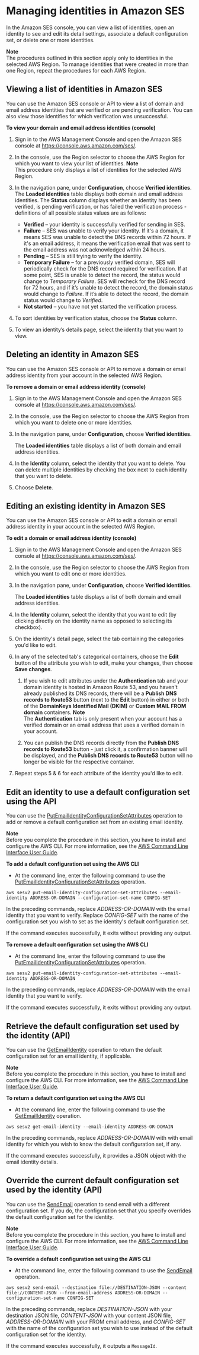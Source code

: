 # Managing identities in Amazon SES<a name="managing-identities"></a>

In the Amazon SES console, you can view a list of identities, open an identity to see and edit its detail settings, associate a default configuration set, or delete one or more identities\.

**Note**  
The procedures outlined in this section apply only to identities in the selected AWS Region\. To manage identities that were created in more than one Region, repeat the procedures for each AWS Region\.

## Viewing a list of identities in Amazon SES<a name="view-verified-domains"></a>

You can use the Amazon SES console or API to view a list of domain and email address identities that are verified or are pending verification\. You can also view those identifies for which verification was unsuccessful\.

**To view your domain and email address identities \(console\)**

1. Sign in to the AWS Management Console and open the Amazon SES console at [https://console\.aws\.amazon\.com/ses/](https://console.aws.amazon.com/ses/)\.

1. In the console, use the Region selector to choose the AWS Region for which you want to view your list of identities\.
**Note**  
This procedure only displays a list of identities for the selected AWS Region\.

1. In the navigation pane, under **Configuration**, choose **Verified identities**\. The **Loaded identities** table displays both domain and email address identities\. The **Status** column displays whether an identity has been verified, is pending verification, or has failed the verification process \- definitions of all possible status values are as follows:
   + **Verified** – your identity is successfully verified for sending in SES\.
   + **Failure** – SES was unable to verify your identity\. If it's a domain, it means SES was unable to detect the DNS records within 72 hours\. If it's an email address, it means the verification email that was sent to the email address was not acknowledged within 24 hours\.
   + **Pending** – SES is still trying to verify the identity\.
   + **Temporary Failure** – for a previously verified domain, SES will periodically check for the DNS record required for verification\. If at some point, SES is unable to detect the record, the status would change to *Temporary Failure*\. SES will recheck for the DNS record for 72 hours, and if it’s unable to detect the record, the domain status would change to *Failure*\. If it’s able to detect the record, the domain status would change to *Verified*\.
   + **Not started** – you have not yet started the verification process\.

1. To sort identities by verification status, choose the **Status** column\.

1. To view an identity’s details page, select the identity that you want to view\.

## Deleting an identity in Amazon SES<a name="remove-verified-domain"></a>

You can use the Amazon SES console or API to remove a domain or email address identity from your account in the selected AWS Region\.

**To remove a domain or email address identity \(console\)**

1. Sign in to the AWS Management Console and open the Amazon SES console at [https://console\.aws\.amazon\.com/ses/](https://console.aws.amazon.com/ses/)\.

1. In the console, use the Region selector to choose the AWS Region from which you want to delete one or more identities\.

1. In the navigation pane, under **Configuration**, choose **Verified identities**\. 

   The **Loaded identities** table displays a list of both domain and email address identities\.

1. In the **Identity** column, select the identity that you want to delete\. You can delete multiple identities by checking the box next to each identity that you want to delete\.

1. Choose **Delete**\.

## Editing an existing identity in Amazon SES<a name="edit-verified-domain"></a>

You can use the Amazon SES console or API to edit a domain or email address identity in your account in the selected AWS Region\.

**To edit a domain or email address identity \(console\)**

1. Sign in to the AWS Management Console and open the Amazon SES console at [https://console\.aws\.amazon\.com/ses/](https://console.aws.amazon.com/ses/)\.

1. In the console, use the Region selector to choose the AWS Region from which you want to edit one or more identities\.

1. In the navigation pane, under **Configuration**, choose **Verified identities**\. 

   The **Loaded identities** table displays a list of both domain and email address identities\.

1. In the **Identity** column, select the identity that you want to edit \(by clicking directly on the identity name as opposed to selecting its checkbox\)\.

1. On the identity's detail page, select the tab containing the categories you'd like to edit\.

1. In any of the selected tab's categorical containers, choose the **Edit** button of the attribute you wish to edit, make your changes, then choose **Save changes**\.

   1. If you wish to edit attributes under the **Authentication** tab and your domain identity is hosted in Amazon Route 53, and you haven't already published its DNS records, there will be a **Publish DNS records to Route53** button \(next to the **Edit** button\) in either or both of the **DomainKeys Identified Mail \(DKIM\)** or **Custom MAIL FROM domain** containers\.
**Note**  
The **Authentication** tab is only present when your account has a verified domain or an email address that uses a verified domain in your account\.

   1. You can publish the DNS records directly from the **Publish DNS records to Route53** button \- just click it, a confirmation banner will be displayed, and the **Publish DNS records to Route53** button will no longer be visible for the respective container\.

1. Repeat steps 5 & 6 for each attribute of the identity you'd like to edit\.

## Edit an identity to use a default configuration set using the API<a name="managing-configuration-sets-default-adding"></a>

You can use the [PutEmailIdentityConfigurationSetAttributes](https://docs.aws.amazon.com/ses/latest/APIReference-V2/API_PutEmailIdentityConfigurationSetAttributes.html) operation to add or remove a default configuration set from an existing email identity\.

**Note**  
Before you complete the procedure in this section, you have to install and configure the AWS CLI\. For more information, see the [AWS Command Line Interface User Guide](https://docs.aws.amazon.com/cli/latest/userguide/)\.

**To add a default configuration set using the AWS CLI**
+ At the command line, enter the following command to use the [PutEmailIdentityConfigurationSetAttributes](https://docs.aws.amazon.com/ses/latest/APIReference-V2/API_PutEmailIdentityConfigurationSetAttributes.html) operation\.

```
aws sesv2 put-email-identity-configuration-set-attributes --email-identity ADDRESS-OR-DOMAIN --configuration-set-name CONFIG-SET
```

In the preceding commands, replace *ADDRESS\-OR\-DOMAIN* with the email identity that you want to verify\. Replace *CONFIG\-SET* with the name of the configuration set you wish to set as the identity's default configuration set\.

If the command executes successfully, it exits without providing any output\.

**To remove a default configuration set using the AWS CLI**
+ At the command line, enter the following command to use the [PutEmailIdentityConfigurationSetAttributes](https://docs.aws.amazon.com/ses/latest/APIReference-V2/API_PutEmailIdentityConfigurationSetAttributes.html) operation\.

```
aws sesv2 put-email-identity-configuration-set-attributes --email-identity ADDRESS-OR-DOMAIN
```

In the preceding commands, replace *ADDRESS\-OR\-DOMAIN* with the email identity that you want to verify\.

If the command executes successfully, it exits without providing any output\.

## Retrieve the default configuration set used by the identity \(API\)<a name="managing-configuration-sets-default-returning"></a>

You can use the [GetEmailIdentity](https://docs.aws.amazon.com/ses/latest/APIReference-V2/API_GetEmailIdentity.html) operation to return the default configuration set for an email identity, if applicable\.

**Note**  
Before you complete the procedure in this section, you have to install and configure the AWS CLI\. For more information, see the [AWS Command Line Interface User Guide](https://docs.aws.amazon.com/cli/latest/userguide/)\.

**To return a default configuration set using the AWS CLI**
+ At the command line, enter the following command to use the [GetEmailIdentity](https://docs.aws.amazon.com/ses/latest/APIReference-V2/API_GetEmailIdentity.html) operation\.

```
aws sesv2 get-email-identity --email-identity ADDRESS-OR-DOMAIN
```

In the preceding commands, replace *ADDRESS\-OR\-DOMAIN* with with email identity for which you wish to know the default configuration set, if any\.

If the command executes successfully, it provides a JSON object with the email identity details\.

## Override the current default configuration set used by the identity \(API\)<a name="managing-configuration-sets-default-overriding"></a>

You can use the [SendEmail](https://docs.aws.amazon.com/ses/latest/APIReference-V2/API_SendEmail.html) operation to send email with a different configuration set\. If you do, the configuration set that you specify overrides the default configuration set for the identity\.

**Note**  
Before you complete the procedure in this section, you have to install and configure the AWS CLI\. For more information, see the [AWS Command Line Interface User Guide](https://docs.aws.amazon.com/cli/latest/userguide/)\.

**To override a default configuration set using the AWS CLI**
+ At the command line, enter the following command to use the [SendEmail](https://docs.aws.amazon.com/ses/latest/APIReference-V2/API_SendEmail.html) operation\.

```
aws sesv2 send-email --destination file://DESTINATION-JSON --content file://CONTENT-JSON --from-email-address ADDRESS-OR-DOMAIN --configuration-set-name CONFIG-SET
```

In the preceding commands, replace *DESTINATION\-JSON* with your destination JSON file, *CONTENT\-JSON* with your content JSON file, *ADDRESS\-OR\-DOMAIN* with your FROM email address, and *CONFIG\-SET* with the name of the configuration set you wish to use instead of the default configuration set for the identity\.

If the command executes successfully, it outputs a `MessageId`\.